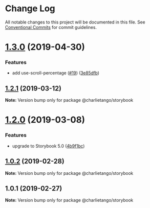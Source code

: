 # Change Log

All notable changes to this project will be documented in this file.
See [Conventional Commits](https://conventionalcommits.org) for commit guidelines.

# [1.3.0](https://github.com/charlie-tango/hooks/compare/@charlietango/storybook@1.2.1...@charlietango/storybook@1.3.0) (2019-04-30)

### Features

- add use-scroll-percentage ([#19](https://github.com/charlie-tango/hooks/issues/19)) ([3e85dfb](https://github.com/charlie-tango/hooks/commit/3e85dfb))

## [1.2.1](https://github.com/charlie-tango/hooks/compare/@charlietango/storybook@1.2.0...@charlietango/storybook@1.2.1) (2019-03-12)

**Note:** Version bump only for package @charlietango/storybook

# [1.2.0](https://github.com/charlie-tango/hooks/compare/@charlietango/storybook@1.0.2...@charlietango/storybook@1.2.0) (2019-03-08)

### Features

- upgrade to Storybook 5.0 ([4b9f1bc](https://github.com/charlie-tango/hooks/commit/4b9f1bc))

## [1.0.2](https://github.com/charlie-tango/hooks/compare/@charlietango/storybook@1.0.1...@charlietango/storybook@1.0.2) (2019-02-28)

**Note:** Version bump only for package @charlietango/storybook

## 1.0.1 (2019-02-27)

**Note:** Version bump only for package @charlietango/storybook

